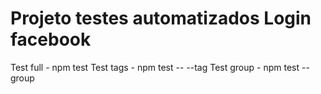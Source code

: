 # Projeto testes automatizados Login facebook

Test full - npm test
Test tags - npm test -- --tag <nameTag>
Test group - npm test --group <group>